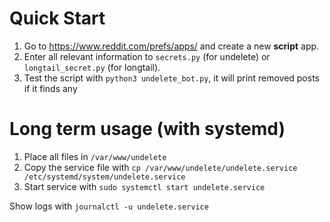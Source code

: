 # Quick Start

1. Go to https://www.reddit.com/prefs/apps/ and create a new **script** app.
1. Enter all relevant information to `secrets.py` (for undelete) or `longtail_secret.py` (for longtail).
1. Test the script with `python3 undelete_bot.py`, it will print removed posts if it finds any

# Long term usage (with systemd)
1. Place all files in `/var/www/undelete`
1. Copy the service file with `cp /var/www/undelete/undelete.service /etc/systemd/system/undelete.service`
1. Start service with `sudo systemctl start undelete.service`

Show logs with `journalctl -u undelete.service`
